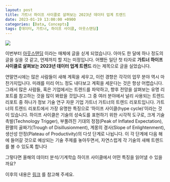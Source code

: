 ```yaml
---
layout: post
title: 가트너 하이프 사이클로 살펴보는 2023년 데이터 업계 트렌드
date: 2023-01-19 13:00:00 +0900
categories: [Data, Concepts]
tags: [데이터, 가트너, 하이프 사이클, 아웃스탠딩]
---
```


![](https://wp.outstanding.kr/wp-content/uploads/2023/01/02-Gartner_Hype_Cycle.jpg)

이번부터 [아웃스탠딩](https://outstanding.kr/) 이라는 매체에 글을 싣게 되었습니다. 아마도 한 달에 하나 정도의 글을 실을 것 같고, 언제까지 할 지는 미정입니다. 
어쨌든 일단 첫 타자로 **가트너 하이프 사이클로 살펴보는 2023년 데이터 업계 트렌드** 라는 제목으로 글을 실었습니다. 

연말연시에는 많은 사람들이 새해 계획을 세우고, 이런 경향은 각각의 업무 분야 역시 마찬가지입니다. 
미래를 미리 어느 정도 내다보고 계획을 세운다는 것은 항상 어렵습니다. 그래서 많은 사람들, 혹은 기업에서는 트렌드를 파악하고, 향후 전망을 살펴보는 유명 리포트를 참고하는 것을 많이 봐왔을 것입니다. 그 중 여러 분야에서 널리 사용되는 트렌드 리포트 중 하나가 정보 기술 연구 자문 기업 가트너 가트너의 트렌드 리포트입니다.
가트너의 트렌드 리포트에서 가장 유명한 특징으로 ‘하이프 사이클(hype cycle)’이라는 것이 있습니다. 하이프 사이클은 기술의 성숙도를 표현하기 위한 시각적 도구로, 크게 기술 촉발(Technology Trigger), 부풀려진 기대의 정점(Peak of Inflated Expectation), 환멸의 골짜기(Trough of Disillusionment), 계몽의 경사(Slope of Enlightenment), 생산성 안정(Plateau of Productivity)의 다섯 단계로 나뉩니다. 이 각 단계에 다음 해에 들어갈 것으로 예상되는 기술 주제를 놓아두면서, 자연스럽게 각 기술의 새해 트렌드를 볼 수 있도록 합니다

그렇다면 올해의 데이터 분석/기계학습 하이프 사이클에서 어떤 특징을 읽어낼 수 있을까요?

이후의 내용은 [링크](https://outstanding.kr/datahypecycle20230116) 를 참고해 주세요. 
